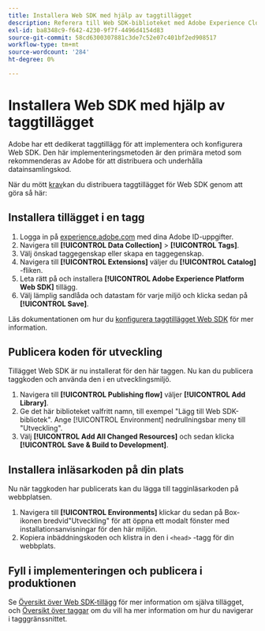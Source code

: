 ```yaml
---
title: Installera Web SDK med hjälp av taggtillägget
description: Referera till Web SDK-biblioteket med Adobe Experience Cloud Data Collection.
exl-id: ba8348c9-f642-4230-9f7f-4496d4154d83
source-git-commit: 58cd6300307881c3de7c52e07c401bf2ed908517
workflow-type: tm+mt
source-wordcount: '284'
ht-degree: 0%

---
```


# Installera Web SDK med hjälp av taggtillägget

Adobe har ett dedikerat taggtillägg för att implementera och konfigurera Web SDK. Den här implementeringsmetoden är den primära metod som rekommenderas av Adobe för att distribuera och underhålla datainsamlingskod.

När du mött [krav](overview.md)kan du distribuera taggtillägget för Web SDK genom att göra så här:

## Installera tillägget i en tagg

1. Logga in på [experience.adobe.com](https://experience.adobe.com) med dina Adobe ID-uppgifter.
1. Navigera till **[!UICONTROL Data Collection]** > **[!UICONTROL Tags]**.
1. Välj önskad taggegenskap eller skapa en taggegenskap.
1. Navigera till **[!UICONTROL Extensions]** väljer du **[!UICONTROL Catalog]** -fliken.
1. Leta rätt på och installera **[!UICONTROL Adobe Experience Platform Web SDK]** tillägg.
1. Välj lämplig sandlåda och datastam för varje miljö och klicka sedan på **[!UICONTROL Save]**.

Läs dokumentationen om hur du [konfigurera taggtillägget Web SDK](../../tags/extensions/client/web-sdk/web-sdk-extension-configuration.md) för mer information.

## Publicera koden för utveckling

Tillägget Web SDK är nu installerat för den här taggen. Nu kan du publicera taggkoden och använda den i en utvecklingsmiljö.

1. Navigera till **[!UICONTROL Publishing flow]** väljer **[!UICONTROL Add Library]**.
1. Ge det här biblioteket valfritt namn, till exempel &quot;Lägg till Web SDK-bibliotek&quot;. Ange [!UICONTROL Environment] nedrullningsbar meny till &quot;Utveckling&quot;.
1. Välj **[!UICONTROL Add All Changed Resources]** och sedan klicka **[!UICONTROL Save & Build to Development]**.

## Installera inläsarkoden på din plats

Nu när taggkoden har publicerats kan du lägga till tagginläsarkoden på webbplatsen.

1. Navigera till **[!UICONTROL Environments]** klickar du sedan på Box-ikonen bredvid&quot;Utveckling&quot; för att öppna ett modalt fönster med installationsanvisningar för den här miljön.
1. Kopiera inbäddningskoden och klistra in den i `<head>` -tagg för din webbplats.

## Fyll i implementeringen och publicera i produktionen

Se [Översikt över Web SDK-tillägg](../../tags/extensions/client/web-sdk/overview.md) för mer information om själva tillägget, och [Översikt över taggar](../../tags/home.md) om du vill ha mer information om hur du navigerar i tagggränssnittet.
